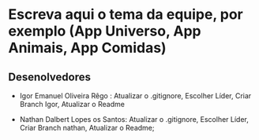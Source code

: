 # Escreva aqui o tema da equipe, por exemplo (App Universo, App Animais, App Comidas)

## Desenolvedores
- Igor Emanuel Oliveira Rêgo :
  Atualizar o .gitignore,
  Escolher Líder,
  Criar Branch Igor,
  Atualizar o Readme

  
- Nathan Dalbert Lopes os Santos:
  Atualizar o .gitignore,
  Escolher Líder,
  Criar Branch nathan,
  Atualizar o Readme;
